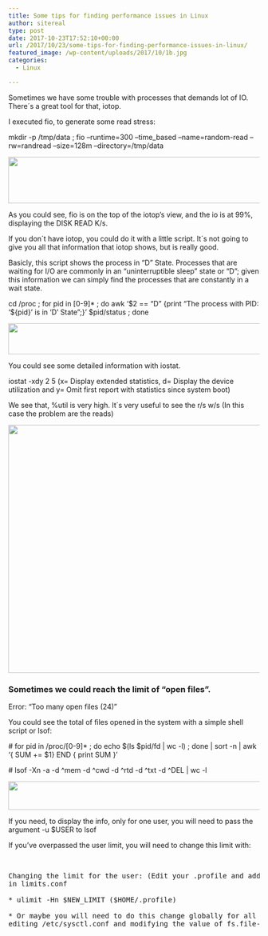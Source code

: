 ```yaml
---
title: Some tips for finding performance issues in Linux
author: sitereal
type: post
date: 2017-10-23T17:52:10+00:00
url: /2017/10/23/some-tips-for-finding-performance-issues-in-linux/
featured_image: /wp-content/uploads/2017/10/1b.jpg
categories:
  - Linux

---
```

Sometimes we have some trouble with processes that demands lot of IO. There´s a great tool for that, iotop.

I executed fio, to generate some read stress:

mkdir -p /tmp/data ; fio &#8211;runtime=300 &#8211;time_based &#8211;name=random-read &#8211;rw=randread &#8211;size=128m &#8211;directory=/tmp/data

<img class="alignnone size-full wp-image-29" src="http://sitereliabilityengineer.io/wp-content/uploads/2017/10/2b.jpg" alt="" width="1345" height="93" srcset="http://sitereliabilityengineer.net/wp-content/uploads/2017/10/2b.jpg 1345w, http://sitereliabilityengineer.net/wp-content/uploads/2017/10/2b-800x55.jpg 800w" sizes="(max-width: 1345px) 100vw, 1345px" /> 

As you could see, fio is on the top of the iotop&#8217;s view, and the io is at 99%, displaying the DISK READ K/s.

If you don´t have iotop, you could do it with a little script. It´s not going to give you all that information that iotop shows, but is really good.

Basicly, this script shows the process in &#8220;D&#8221; State. Processes that are waiting for I/O are commonly in an &#8220;uninterruptible sleep&#8221; state or &#8220;D&#8221;; given this information we can simply find the processes that are constantly in a wait state.

cd /proc ; for pid in [0-9]* ; do awk &#8216;$2 == &#8220;D&#8221; {print &#8220;The process with PID: &#8216;${pid}&#8217; is in &#8216;D&#8217; State&#8221;;}&#8217; $pid/status ; done

<img class="alignnone size-full wp-image-30" src="http://sitereliabilityengineer.io/wp-content/uploads/2017/10/3b.jpg" alt="" width="1145" height="62" srcset="http://sitereliabilityengineer.net/wp-content/uploads/2017/10/3b.jpg 1145w, http://sitereliabilityengineer.net/wp-content/uploads/2017/10/3b-800x43.jpg 800w" sizes="(max-width: 1145px) 100vw, 1145px" /> 

You could see some detailed information with iostat.

iostat -xdy 2 5 (x= Display extended statistics, d= Display the device utilization and y= Omit first report with statistics since system boot)

We see that, %util is very high. It´s very useful to see the r/s w/s (In this case the problem are the reads)

<img class="alignnone size-full wp-image-31" src="http://sitereliabilityengineer.io/wp-content/uploads/2017/10/4b.jpg" alt="" width="1011" height="496" srcset="http://sitereliabilityengineer.net/wp-content/uploads/2017/10/4b.jpg 1011w, http://sitereliabilityengineer.net/wp-content/uploads/2017/10/4b-800x392.jpg 800w" sizes="(max-width: 1011px) 100vw, 1011px" /> 

### Sometimes we could reach the limit of &#8220;open files&#8221;.

Error: &#8220;Too many open files (24)&#8221;

You could see the total of files opened in the system with a simple shell script or lsof:

\# for pid in /proc/[0-9]* ; do echo $(ls $pid/fd | wc -l) ; done | sort -n | awk &#8216;{ SUM += $1} END { print SUM }&#8217;

\# lsof -Xn -a -d ^mem -d ^cwd -d ^rtd -d ^txt -d ^DEL | wc -l

<img class="alignnone size-full wp-image-32" src="http://sitereliabilityengineer.io/wp-content/uploads/2017/10/5b.jpg" alt="" width="1055" height="57" srcset="http://sitereliabilityengineer.net/wp-content/uploads/2017/10/5b.jpg 1055w, http://sitereliabilityengineer.net/wp-content/uploads/2017/10/5b-800x43.jpg 800w" sizes="(max-width: 1055px) 100vw, 1055px" /> 

If you need, to display the info, only for one user, you will need to pass the argument -u $USER to lsof

If you&#8217;ve overpassed the user limit, you will need to change this limit with:

&nbsp;

<pre class="brush: php; title: ; notranslate" title="">Changing the limit for the user: (Edit your .profile and add it or change it
in limits.conf

* ulimit -Hn $NEW_LIMIT ($HOME/.profile)

* Or maybe you will need to do this change globally for all the users, 
editing /etc/sysctl.conf and modifying the value of fs.file-max = $NEW_GLOBAL_LIMIT
</pre>